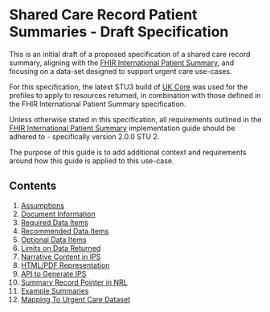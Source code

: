 # Shared Care Record Patient Summaries - Draft Specification

This is an initial draft of a proposed specification of a shared care record summary, aligning with the [FHIR International Patient Summary](https://build.fhir.org/ig/HL7/fhir-ips/index.html), and focusing on a data-set designed to support urgent care use-cases.

For this specification, the latest STU3 build of [UK Core](https://simplifier.net/guide/UKCoreVersionHistory/Home?version=current) was used for the profiles to apply to resources returned, in combination with those defined in the FHIR International Patient Summary specification.

Unless otherwise stated in this specification, all requirements outlined in the [FHIR International Patient Summary](https://build.fhir.org/ig/HL7/fhir-ips/index.html) implementation guide should be adhered to - specifically version 2.0.0 STU 2.

The purpose of this guide is to add additional context and requirements around how this guide is applied to this use-case.

## Contents

 1. [Assumptions](01-Assumptions.md)
 2. [Document Information](02-DocumentInformation.md)
 3. [Required Data Items](03-RequiredDataItems.md)
 4. [Recommended Data Items](04-RecommendedDataItems.md)
 5. [Optional Data Items](05-OptionalDataItems.md)
 6. [Limits on Data Returned](06-LimitsOnDataReturned.md)
 7. [Narrative Content in IPS](07-NarrativeInIPS.md)
 8. [HTML/PDF Representation](08-HTMLPDF.md)
 9. [API to Generate IPS](09-API.md)
 10. [Summary Record Pointer in NRL](10-NRL.md)
 11. [Example Summaries](11-Examples.md)
 12. [Mapping To Urgent Care Dataset](12-MappingToUrgentCareDataset.md)